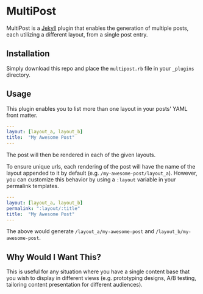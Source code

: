 # MultiPost
MultiPost is a [Jekyll](https://github.com/mojombo/jekyll) plugin that enables the generation of multiple posts, each utilizing a different layout, from a single post entry.

## Installation
Simply download this repo and place the `multipost.rb` file in your `_plugins` directory.

## Usage
This plugin enables you to list more than one layout in your posts' YAML front matter.

```yaml
---
layout: [layout_a, layout_b]
title:  "My Awesome Post"
---
```

The post will then be rendered in each of the given layouts.

To ensure unique urls, each rendering of the post will have the name of the layout appended to it by default (e.g. `/my-awesome-post/layout_a`). However, you can customize this behavior by using a `:layout` variable in your permalink templates.

```yaml
---
layout: [layout_a, layout_b]
permalink: ":layout/:title"
title:  "My Awesome Post"
---
```

The above would generate `/layout_a/my-awesome-post` and `/layout_b/my-awesome-post`.

## Why Would I Want This?
This is useful for any situation where you have a single content base that you wish to display in different views (e.g. prototyping designs, A/B testing, tailoring content presentation for different audiences).

